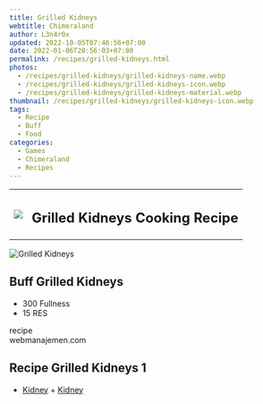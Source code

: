 ```yaml
---
title: Grilled Kidneys
webtitle: Chimeraland
author: L3n4r0x
updated: 2022-10-05T07:46:56+07:00
date: 2022-01-06T20:56:03+07:00
permalink: /recipes/grilled-kidneys.html
photos:
  - /recipes/grilled-kidneys/grilled-kidneys-name.webp
  - /recipes/grilled-kidneys/grilled-kidneys-icon.webp
  - /recipes/grilled-kidneys/grilled-kidneys-material.webp
thumbnail: /recipes/grilled-kidneys/grilled-kidneys-icon.webp
tags:
  - Recipe
  - Buff
  - Food
categories:
  - Games
  - Chimeraland
  - Recipes
---
```


<section id="bootstrap-wrapper"><link rel="stylesheet" href="https://cdn.statically.io/gh/dimaslanjaka/Web-Manajemen/40ac3225/css/bootstrap-4.5-wrapper.css"/><div class="row mb-2"><div class="col-md-12 mb-2"><table class="table" id="post-info"><tbody><tr><td><img class="d-inline-block me-2" src="/chimeraland/recipes/grilled-kidneys/grilled-kidneys-icon.webp" width="auto" height="auto"/></td><td><h1 class="fs-5">Grilled Kidneys Cooking Recipe</h1></td></tr></tbody></table></div></div><div class="card mb-2"><div class="row g-0"><div class="col-sm-4 position-relative mb-2"><img src="/chimeraland/recipes/grilled-kidneys/grilled-kidneys-material.webp" class="card-img fit-cover w-100 h-100" alt="Grilled Kidneys" data-fancybox="true"/></div><div class="col-sm-8 mb-2"><div class="card-body"><h2 class="card-title fs-5">Buff Grilled Kidneys</h2><div class="card-text"><ul><li>300 Fullness</li><li>15 RES</li></ul></div><span class="badge rounded-pill bg-dark">recipe</span></div><div class="card-footer text-end text-muted">webmanajemen.com</div></div></div></div><div class="row mb-2"><div class="col-12 col-lg-6 recipe-item mb-2"><div class="card"><div class="card-body"><h2 class="card-title fs-5">Recipe Grilled Kidneys 1</h2><div class="card-text"><ul><li><a class="text-decoration-none" href="/chimeraland/materials/kidney.html">Kidney</a><span> + </span><a class="text-decoration-none" href="/chimeraland/materials/kidney.html">Kidney</a></li></ul></div></div></div></div></div></section>